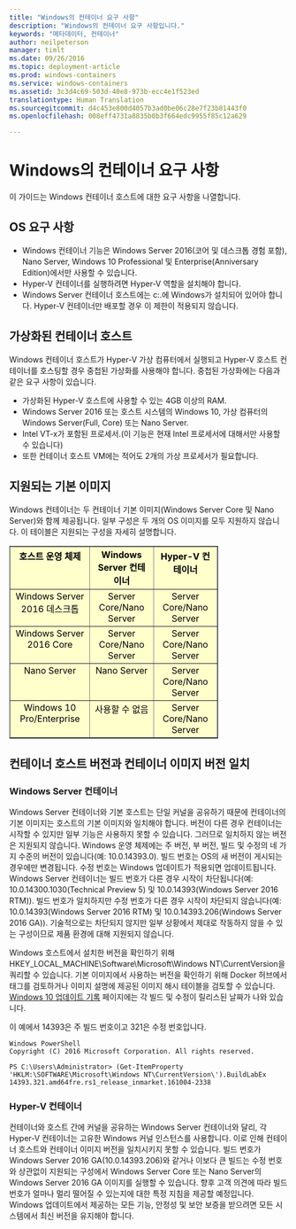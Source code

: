 ```yaml
---
title: "Windows의 컨테이너 요구 사항"
description: "Windows의 컨테이너 요구 사항입니다."
keywords: "메타데이터, 컨테이너"
author: neilpeterson
manager: timlt
ms.date: 09/26/2016
ms.topic: deployment-article
ms.prod: windows-containers
ms.service: windows-containers
ms.assetid: 3c3d4c69-503d-40e8-973b-ecc4e1f523ed
translationtype: Human Translation
ms.sourcegitcommit: d4c453e800d4057b3ad0be06c28e7f23b81443f0
ms.openlocfilehash: 008eff4731a8835b0b3f664edc9955f85c12a629

---
```


# Windows의 컨테이너 요구 사항

이 가이드는 Windows 컨테이너 호스트에 대한 요구 사항을 나열합니다.

## OS 요구 사항

- Windows 컨테이너 기능은 Windows Server 2016(코어 및 데스크톱 경험 포함), Nano Server, Windows 10 Professional 및 Enterprise(Anniversary Edition)에서만 사용할 수 있습니다.
- Hyper-V 컨테이너를 실행하려면 Hyper-V 역할을 설치해야 합니다.
- Windows Server 컨테이너 호스트에는 c:\.에 Windows가 설치되어 있어야 합니다. Hyper-V 컨테이너만 배포할 경우 이 제한이 적용되지 않습니다.

## 가상화된 컨테이너 호스트

Windows 컨테이너 호스트가 Hyper-V 가상 컴퓨터에서 실행되고 Hyper-V 호스트 컨테이너를 호스팅할 경우 중첩된 가상화를 사용해야 합니다. 중첩된 가상화에는 다음과 같은 요구 사항이 있습니다.

- 가상화된 Hyper-V 호스트에 사용할 수 있는 4GB 이상의 RAM.
- Windows Server 2016 또는 호스트 시스템의 Windows 10, 가상 컴퓨터의 Windows Server(Full, Core) 또는 Nano Server.
- Intel VT-x가 포함된 프로세서.(이 기능은 현재 Intel 프로세서에 대해서만 사용할 수 있습니다)
- 또한 컨테이너 호스트 VM에는 적어도 2개의 가상 프로세서가 필요합니다.

## 지원되는 기본 이미지

Windows 컨테이너는 두 컨테이너 기본 이미지(Windows Server Core 및 Nano Server)와 함께 제공됩니다. 일부 구성은 두 개의 OS 이미지를 모두 지원하지 않습니다. 이 테이블은 지원되는 구성을 자세히 설명합니다.

<table border="1" style="background-color:FFFFCC;border-collapse:collapse;border:1px solid FFCC00;color:000000;width:75%" cellpadding="5" cellspacing="5">
<thead>
<tr valign="top">
<th><center>호스트 운영 체제</center></th>
<th><center>Windows Server 컨테이너</center></th>
<th><center>Hyper-V 컨테이너</center></th>
</tr>
</thead>
<tbody>
<tr valign="top">
<td><center>Windows Server 2016 데스크톱</center></td>
<td><center>Server Core/Nano Server</center></td>
<td><center>Server Core/Nano Server</center></td>
</tr>
<tr valign="top">
<td><center>Windows Server 2016 Core</center></td>
<td><center>Server Core/Nano Server</center></td>
<td><center>Server Core/Nano Server</center></td>
</tr>
<tr valign="top">
<td><center>Nano Server</center></td>
<td><center> Nano Server</center></td>
<td><center>Server Core/Nano Server</center></td>
</tr>
<tr valign="top">
<td><center>Windows 10 Pro/Enterprise</center></td>
<td><center>사용할 수 없음</center></td>
<td><center>Server Core/Nano Server</center></td>
</tr>
</tbody>
</table>

## 컨테이너 호스트 버전과 컨테이너 이미지 버전 일치
### Windows Server 컨테이너
Windows Server 컨테이너와 기본 호스트는 단일 커널을 공유하기 때문에 컨테이너의 기본 이미지는 호스트의 기본 이미지와 일치해야 합니다.  버전이 다른 경우 컨테이너는 시작할 수 있지만 일부 기능은 사용하지 못할 수 있습니다. 그러므로 일치하지 않는 버전은 지원되지 않습니다.  Windows 운영 체제에는 주 버전, 부 버전, 빌드 및 수정의 네 가지 수준의 버전이 있습니다(예: 10.0.14393.0). 빌드 번호는 OS의 새 버전이 게시되는 경우에만 변경됩니다. 수정 번호는 Windows 업데이트가 적용되면 업데이트됩니다. Windows Server 컨테이너는 빌드 번호가 다른 경우 시작이 차단됩니다(예: 10.0.14300.1030(Technical Preview 5) 및 10.0.14393(Windows Server 2016 RTM)). 빌드 번호가 일치하지만 수정 번호가 다른 경우 시작이 차단되지 않습니다(예: 10.0.14393(Windows Server 2016 RTM) 및 10.0.14393.206(Windows Server 2016 GA)). 기술적으로는 차단되지 않지만 일부 상황에서 제대로 작동하지 않을 수 있는 구성이므로 제품 환경에 대해 지원되지 않습니다. 

Windows 호스트에서 설치한 버전을 확인하기 위해 HKEY_LOCAL_MACHINE\Software\Microsoft\Windows NT\CurrentVersion을 쿼리할 수 있습니다.  기본 이미지에서 사용하는 버전을 확인하기 위해 Docker 허브에서 태그를 검토하거나 이미지 설명에 제공된 이미지 해시 테이블을 검토할 수 있습니다.  [Windows 10 업데이트 기록](https://support.microsoft.com/en-us/help/12387/windows-10-update-history) 페이지에는 각 빌드 및 수정이 릴리스된 날짜가 나와 있습니다.

이 예에서 14393은 주 빌드 번호이고 321은 수정 번호입니다.
```none
Windows PowerShell
Copyright (C) 2016 Microsoft Corporation. All rights reserved.

PS C:\Users\Administrator> (Get-ItemProperty 'HKLM:\SOFTWARE\Microsoft\Windows NT\CurrentVersion\').BuildLabEx
14393.321.amd64fre.rs1_release_inmarket.161004-2338
```

### Hyper-V 컨테이너
컨테이너와 호스트 간에 커널을 공유하는 Windows Server 컨테이너와 달리, 각 Hyper-V 컨테이너는 고유한 Windows 커널 인스턴스를 사용합니다.  이로 인해 컨테이너 호스트와 컨테이너 이미지 버전을 일치시키지 못할 수 있습니다.  빌드 번호가 Windows Server 2016 GA(10.0.14393.206)와 같거나 이보다 큰 빌드는 수정 번호와 상관없이 지원되는 구성에서 Windows Server Core 또는 Nano Server의 Windows Server 2016 GA 이미지를 실행할 수 있습니다.  향후 고객 의견에 따라 빌드 번호가 얼마나 멀리 떨어질 수 있는지에 대한 특정 지침을 제공할 예정입니다.  Windows 업데이트에서 제공하는 모든 기능, 안정성 및 보안 보증을 받으려면 모든 시스템에서 최신 버전을 유지해야 합니다.  


<!--HONumber=Oct16_HO2-->


